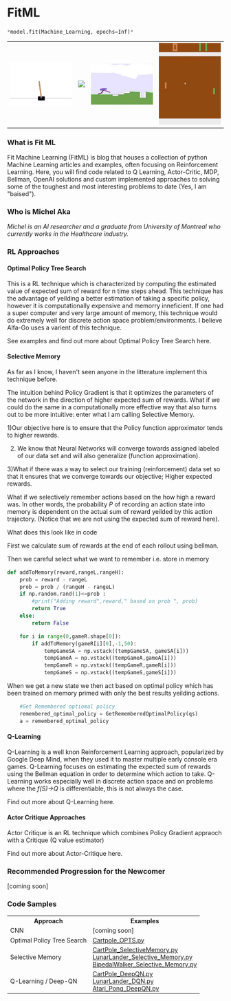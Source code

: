 # FitML
```python
*model.fit(Machine_Learning, epochs=Inf)* 
```
<table style="width:100%" border=0>
  <tr>
    <th><img src="/img/cCartPole.jpg" width="250"/></th>      
    <th><img src="/img/LunarLandQLearning.png" width="250"/></th>
    <th><img src="/img/cWalker.jpg" width="250"/></th> 
    <th><img src="/img/cPong.jpg" width="250"/></th>      
  </tr>
</Table>

### What is Fit ML
Fit Machine Learning (FitML) is blog that houses a collection of python Machine Learning articles and examples, often focusing on Reinforcement Learning. Here, you will find code related to Q Learning, Actor-Critic, MDP, Bellman, OpenAI solutions and custom implemented approaches to solving some of the toughest and most interesting problems to date (Yes, I am "baised").

### Who is Michel Aka
*Michel is an AI researcher and a graduate from University of Montreal who currently works in the Healthcare industry.*

### RL Approaches

#### Optimal Policy Tree Search

This is a RL technique which is characterized by computing the estimated value of expected sum of reward for n time steps ahead. This technique has the advantage of yeilding a better estimation of taking a specific policy, however it is computationally expensive and memorry inneficient. If one had a super computer and very large amount of memory, this technique would do extremely well for discrete action space problem/environments. I believe Alfa-Go uses a varient of this technique.

See examples and find out more about Optimal Policy Tree Search here.

#### Selective Memory

As far as I know, I haven't seen anyone in the litterature implement this technique before.

The intuition behind Policy Gradient is that it optimizes the parameters of the network in the direction of higher expected sum of rewards. What if we could do the same in a computationally more effective way that also turns out to be more intuitive: enter what I am calling Selective Memory.

1)Our objective here is to ensure that the Policy function approximator tends to higher rewards. 

2) We know that Neural Networks will converge towards assigned labeled of our data set and will also generalize (function approximation). 

3)What if there was a way to select our training (reinforcement) data set so that it ensures that we converge towards our objective; Higher expected rewards.

What if we selectively remember actions based on the how high a reward was. In other words, the probability *P* of recording an action state into memory is dependent on the actual sum of reward yeilded by this action trajectory. (Notice that we are not using the expected sum of reward here).

What does this look like in code

First we calculate sum of rewards at the end of each rollout using bellman.

Then we careful select what we want to remember i.e. store in memory
```python
def addToMemory(reward,rangeL,rangeH):
    prob = reward - rangeL
    prob = prob / (rangeH - rangeL)
    if np.random.rand(1)<=prob :
        #print("Adding reward",reward," based on prob ", prob)
        return True
    else:
        return False
```

```python
    for i in range(0,gameR.shape[0]):
        if addToMemory(gameR[i][0],-1,50):
            tempGameSA = np.vstack((tempGameSA, gameSA[i]))
            tempGameA = np.vstack((tempGameA,gameA[i]))
            tempGameR = np.vstack((tempGameR,gameR[i]))
            tempGameS = np.vstack((tempGameS,gameS[i]))
```

When we get a new state we then act based on optimal policy which has been trained on memory primed with only the best results yeilding actions.
```python
    #Get Remembered optiomal policy
    remembered_optimal_policy = GetRememberedOptimalPolicy(qs)
    a = remembered_optimal_policy
```

#### Q-Learning

Q-Learning is a well knon Reinforcement Learning approach, popularized by Google Deep Mind, when they used it to master multiple early console era games. Q-Learning focuses on estimating the expected sum of rewards using the Bellman equation in order to determine which action to take. Q-Learning works especially well in discrete action space and on problems where the *f(S)->Q* is differentiable, this is not always the case.

Find out more about Q-Learning here.


#### Actor Critique Approaches

Actor Critique is an RL technique which combines Policy Gradient appraoch with a Critique (Q value estimator)

Find out more about Actor-Critique here.

### Recommended Progression for the Newcomer

[coming soon]

###

### Code Samples

<table style="width:100%">
  <tr>
    <th>Approach</th>
    <th>Examples</th> 
  </tr>
  <tr>
    <td>CNN</td>
    <td>[coming soon]</td> 
  </tr>
  <tr>
    <td>Optimal Policy Tree Search</td>
    <td><a href ="https://github.com/FitMachineLearning/FitML/blob/master/OptimalPolicyTreeSearch/Cartpole_OPTS.py">Cartpole_OPTS.py</a> </td> 
  <tr>
    <td>Selective Memory</td>
    <td>
        <a href ="https://github.com/FitMachineLearning/FitML/blob/master/SelectiveMemory/CartPole_SelectiveMemory.py">CartPole_SelectiveMemory.py</a>
        <BR>
        <a href ="https://github.com/FitMachineLearning/FitML/blob/master/SelectiveMemory/LunarLander_Selective_Memory.py">LunarLander_Selective_Memory.py</a>
         <BR>
         <a href ="https://github.com/FitMachineLearning/FitML/blob/master/SelectiveMemory/BipedalWalker_Selective_Memory.py">BipedalWalker_Selective_Memory.py</a>
     </td>       
  </tr>
  <tr>
    <td>Q-Learning / Deep-QN</td>
    <td>
        <a href ="https://github.com/FitMachineLearning/FitML/blob/master/DeepQN/CartPole_QLearning.py">CartPole_DeepQN.py</a> <BR>
        <a href ="https://github.com/FitMachineLearning/FitML/blob/master/DeepQN/LunarLander_QL.py">LunarLander_DQN.py</a>   <BR>
        <a href ="https://github.com/FitMachineLearning/FitML/blob/master/DeepQN/Atari_Pong_DeepQN.py">Atari_Pong_DeepQN.py</a> 
    </td>      
  <tr>        
</table>
